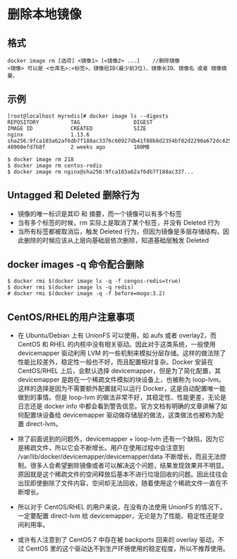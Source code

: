 # 删除本地镜像
## 格式
```
docker image rm [选项] <镜像1> [<镜像2> ...]    //删除镜像
<镜像> 可以是 <仓库名>:<标签>、镜像短ID(最少前3位)、镜像长ID、镜像名 或者 镜像摘要。
```

## 示例
```
[root@localhost myredis]# docker image ls --digests
REPOSITORY          TAG                 DIGEST                                                                    IMAGE ID            CREATED             SIZE
nginx               1.13.6              sha256:9fca103a62af6db7f188ac3376c60927db41f88b8d2354bf02d2290a672dc425   40960efd7b8f        2 weeks ago         108MB

$ docker image rm 218
$ docker image rm centos-redis
$ docker image rm nginx@sha256:9fca103a62af6db7f188ac337...
```

## Untagged 和 Deleted 删除行为
- 镜像的唯一标识是其ID 和 摘要，而一个镜像可以有多个标签
- 当有多个标签的时候，rm 实际上是取消了某个标签，并没有 Deleted 行为
- 当所有标签都被取消后，触发 Deleted 行为，但因为镜像是多层存储结构，因此删除的时候应该从上层向基础层依次删除，知道基础层触发 Deleted

## docker images -q 命令配合删除
```
$ docker rmi $(docker image ls -q -f cengos-redis=true)
$ docker rmi $(docker image ls -q redis)
# docker rmi $(docker image -q -f before=mogo:3.2)
```

## CentOS/RHEL的用户注意事项

- 在 Ubuntu/Debian 上有 UnionFS 可以使用，如 aufs 或者 overlay2，而 CentOS 和 RHEL 的内核中没有相关驱动。因此对于这类系统，一般使用 devicemapper 驱动利用 LVM 的一些机制来模拟分层存储。这样的做法除了性能比较差外，稳定性一般也不好，而且配置相对复杂。Docker 安装在 CentOS/RHEL 上后，会默认选择 devicemapper，但是为了简化配置，其 devicemapper 是跑在一个稀疏文件模拟的块设备上，也被称为 loop-lvm。这样的选择是因为不需要额外配置就可以运行 Docker，这是自动配置唯一能做到的事情。但是 loop-lvm 的做法非常不好，其稳定性、性能更差，无论是日志还是 docker info 中都会看到警告信息。官方文档有明确的文章讲解了如何配置块设备给 devicemapper 驱动做存储层的做法，这类做法也被称为配置 direct-lvm。

- 除了前面说到的问题外，devicemapper + loop-lvm 还有一个缺陷，因为它是稀疏文件，所以它会不断增长。用户在使用过程中会注意到 /var/lib/docker/devicemapper/devicemapper/data 不断增长，而且无法控制。很多人会希望删除镜像或者可以解决这个问题，结果发现效果并不明显。原因就是这个稀疏文件的空间释放后基本不进行垃圾回收的问题。因此往往会出现即使删除了文件内容，空间却无法回收，随着使用这个稀疏文件一直在不断增长。

- 所以对于 CentOS/RHEL 的用户来说，在没有办法使用 UnionFS 的情况下，一定要配置 direct-lvm 给 devicemapper，无论是为了性能、稳定性还是空间利用率。

- 或许有人注意到了 CentOS 7 中存在被 backports 回来的 overlay 驱动，不过 CentOS 里的这个驱动达不到生产环境使用的稳定程度，所以不推荐使用。
